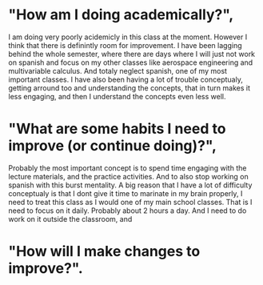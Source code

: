 # "How am I doing academically?",
I am doing very poorly acidemicly in this class at the moment. However I think that there is definintly room for improvement. I have been lagging behind the whole semester, where there are days where I will just not work on spanish and focus on my other classes like aerospace engineering and multivariable calculus. And totaly neglect spanish, one of my most important classes. I have also been having a lot of trouble conceptualy, getting arround too and understanding the concepts, that in turn makes it less engaging, and then I understand the concepts even less well.
# "What are some habits I need to improve (or continue doing)?",
Probably the most important concept is to spend time engaging with the lecture materials, and the practice activities. And to also stop working on spanish with this burst mentality. A big reason that I have a lot of difficulty conceptualy is that I dont give it time to marinate in my brain properly, I need to treat this class as I would one of my main school classes. That is I need to focus on it daily. Probably about 2 hours a day. And I need to do work on it outside the classroom, and  
# "How will I make changes to improve?".
